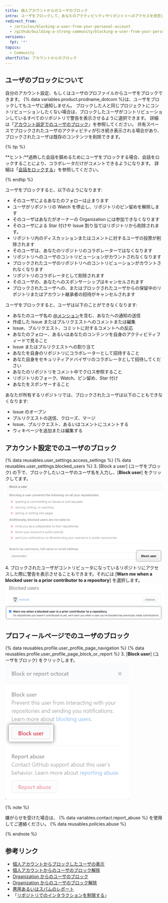 ```yaml
---
title: 個人アカウントからのユーザのブロック
intro: ユーザをブロックして、あなたのアクティビリティやリポジトリへのアクセスを拒否し、あなたに通知を送れないようにすることができます。
redirect_from:
  - /articles/blocking-a-user-from-your-personal-account
  - /github/building-a-strong-community/blocking-a-user-from-your-personal-account
versions:
  fpt: '*'
topics:
  - Community
shortTitle: アカウントからのブロック
---
```


## ユーザのブロックについて

自分のアカウント設定、もしくはユーザのプロファイルからユーザをブロックできます。 {% data variables.product.prodname_dotcom %}は、ユーザをブロックしてもユーザに通知しません。 ブロックした人と同じプロジェクトにコントリビューションしたくない場合は、ブロックしたユーザがコントリビューションしているすべてのリポジトリで警告を表示させるように選択できます。 詳細は「[アカウント設定でのユーザのブロック](#blocking-a-user-in-your-account-settings)」を参照してください。 共有スペースでブロックされたユーザのアクティビティが引き続き表示される場合があり、ブロックされたユーザは既存のコンテンツを削除できます。

{% tip %}

**ヒント:**過熱した会話を鎮めるためにユーザをブロックする場合、会話をロックすることにより、コラボレータだけがコメントできるようになります。 詳細は「[会話をロックする](/communities/moderating-comments-and-conversations/locking-conversations)」を参照してください。

{% endtip %}

ユーザをブロックすると、以下のようになります:
- そのユーザによるあなたのフォローは止まります
- ユーザがリポジトリの Watch を停止し、リポジトリのピン留めを解除します
- そのユーザはあなたがオーナーの Organization には参加できなくなります
- そのユーザによる Star 付けや Issue 割り当てはリポジトリから削除されます。
- リポジトリ内のディスカッションまたはコメントに対するユーザの投票が削除されます
- そのユーザは、あなたのリポジトリのコラボレーターではなくなります
- リポジトリへのユーザのコントリビューションがカウントされなくなります
- ブロックされたユーザのリポジトリへのコントリビューションがカウントされなくなります
- リポジトリのコラボレータとして削除されます
- そのユーザの、あなたへのスポンサーシップはキャンセルされます
- ブロックされたユーザへの、またはブロックされたユーザからの保留中のリポジトリまたはアカウント継承者の招待がキャンセルされます

ユーザをブロックすると、ユーザは以下のことができなくなります:
- あなたのユーザ名の [@メンション](/articles/basic-writing-and-formatting-syntax/#mentioning-people-and-teams)を含む、あなたへの通知の送信
- 作成した Issue またはプルリクエストへのコメントまたは編集
- Issue、プルリクエスト、コミットに対するコメントへの反応
- あなたのフォロー、あるいはあなたのコンテンツを自身のアクティビティフィードで見ること
- Issue またはプルリクエストへの割り当て
- あなたを自身のリポジトリにコラボレーターとして招待すること
- あなた自身をセキュリティアドバイザリのコラボレータとして招待してください
- あなたのリポジトリをコメント中でクロス参照すること
- リポジトリのフォーク、Watch、ピン留め、Star 付け
- あなたをスポンサーすること

あなたが所有するリポジトリでは、ブロックされたユーザは以下のこともできなくなります:
- Issue のオープン
- プルリクエストの送信、クローズ、マージ
- Issue、プルリクエスト、あるいはコメントにコメントする
- ウィキページを追加または編集する

## アカウント設定でのユーザのブロック

{% data reusables.user_settings.access_settings %}
{% data reusables.user_settings.blocked_users %}
3. \[Block a user\] (ユーザをブロック) の下で、ブロックしたいユーザのユーザ名を入力し、[**Block user**] をクリックしてます。 ![ユーザ名フィールドとブロックボタン](/assets/images/help/settings/user-settings-block-user.png)
4. ブロックされたユーザがコントリビュータになっているリポジトリにアクセスした際に警告を表示させることもできます。それには [**Warn me when a blocked user is a prior contributor to a repository**] を選択します。 ![ブロックされたユーザについての警告オプション](/assets/images/help/settings/warn-block-user.png)

## プロフィールページでのユーザのブロック

{% data reusables.profile.user_profile_page_navigation %}
{% data reusables.profile.user_profile_page_block_or_report %}
3. [**Block user**] (ユーザをブロック) をクリックします。 ![ユーザのブロックあるいは悪用のレポートの選択肢を持つモーダルボックス](/assets/images/help/profile/profile-blockuser.png)

{% note %}

嫌がらせを受けた場合は、 {% data variables.contact.report_abuse %} を使用してご連絡ください。 {% data reusables.policies.abuse %}

{% endnote %}

## 参考リンク

- [個人アカウントからブロックしたユーザの表示](/communities/maintaining-your-safety-on-github/viewing-users-youve-blocked-from-your-personal-account)
- [個人アカウントからのユーザのブロック解除](/communities/maintaining-your-safety-on-github/unblocking-a-user-from-your-personal-account)
- [Organization からのユーザのブロック](/communities/maintaining-your-safety-on-github/blocking-a-user-from-your-organization)
- [Organization からのユーザのブロック解除](/communities/maintaining-your-safety-on-github/unblocking-a-user-from-your-organization)
- [悪用あるいはスパムのレポート](/communities/maintaining-your-safety-on-github/reporting-abuse-or-spam)
- 「[リポジトリでのインタラクションを制限する](/communities/moderating-comments-and-conversations/limiting-interactions-in-your-repository)」
